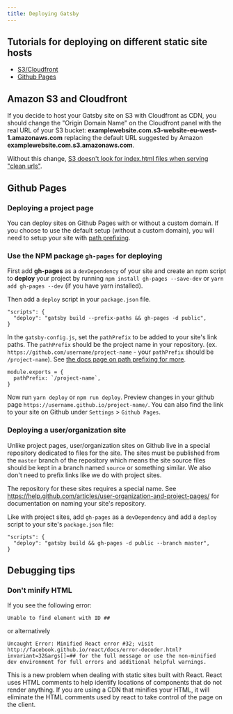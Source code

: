 ```yaml
---
title: Deploying Gatsby
---
```

## Tutorials for deploying on different static site hosts

* [S3/Cloudfront](/docs/deploy-gatsby/#amazon-s3-and-cloudfront)
* [Github Pages](/docs/deploy-gatsby/#github-pages)

## Amazon S3 and Cloudfront

If you decide to host your Gatsby site on S3 with Cloudfront as CDN, you should change the "Origin Domain Name" on the Cloudfront panel with the real URL of your S3 bucket: **examplewebsite.com.s3-website-eu-west-1.amazonaws.com** replacing the default URL suggested by Amazon **examplewebsite.com.s3.amazonaws.com**.

Without this change, [S3 doesn't look for index.html files when serving "clean urls"](https://forums.aws.amazon.com/message.jspa?messageID=314454).

## Github Pages

### Deploying a project page

You can deploy sites on Github Pages with or without a custom domain. If you choose to use the default setup (without a custom domain), you will need to setup your site with [path prefixing](/docs/path-prefix/).

### Use the NPM package `gh-pages` for deploying

First add **gh-pages** as a `devDependency` of your site and create an npm script to **deploy** your project by running `npm install gh-pages --save-dev` or `yarn add gh-pages --dev` (if you have yarn installed).

Then add a `deploy` script in your `package.json` file.

    "scripts": {
      "deploy": "gatsby build --prefix-paths && gh-pages -d public",
    }
    

In the `gatsby-config.js`, set the `pathPrefix` to be added to your site's link paths. The `pathPrefix` should be the project name in your repository. (ex. `https://github.com/username/project-name` - your `pathPrefix` should be `/project-name`). See [the docs page on path prefixing for more](/docs/path-prefix/).

    module.exports = {
      pathPrefix: `/project-name`,
    }
    

Now run `yarn deploy` or `npm run deploy`. Preview changes in your github page `https://username.github.io/project-name/`. You can also find the link to your site on Github under `Settings` > `Github Pages`.

### Deploying a user/organization site

Unlike project pages, user/organization sites on Github live in a special repository dedicated to files for the site. The sites must be published from the `master` branch of the repository which means the site source files should be kept in a branch named `source` or something similar. We also don't need to prefix links like we do with project sites.

The repository for these sites requires a special name. See https://help.github.com/articles/user-organization-and-project-pages/ for documentation on naming your site's repository.

Like with project sites, add `gh-pages` as a `devDependency` and add a `deploy` script to your site's `package.json` file:

    "scripts": {
      "deploy": "gatsby build && gh-pages -d public --branch master",
    }
    

## Debugging tips

### Don't minify HTML

If you see the following error:

    Unable to find element with ID ##
    

or alternatively

    Uncaught Error: Minified React error #32; visit http://facebook.github.io/react/docs/error-decoder.html?invariant=32&args[]=## for the full message or use the non-minified dev environment for full errors and additional helpful warnings.
    

This is a new problem when dealing with static sites built with React. React uses HTML comments to help identify locations of components that do not render anything. If you are using a CDN that minifies your HTML, it will eliminate the HTML comments used by react to take control of the page on the client.